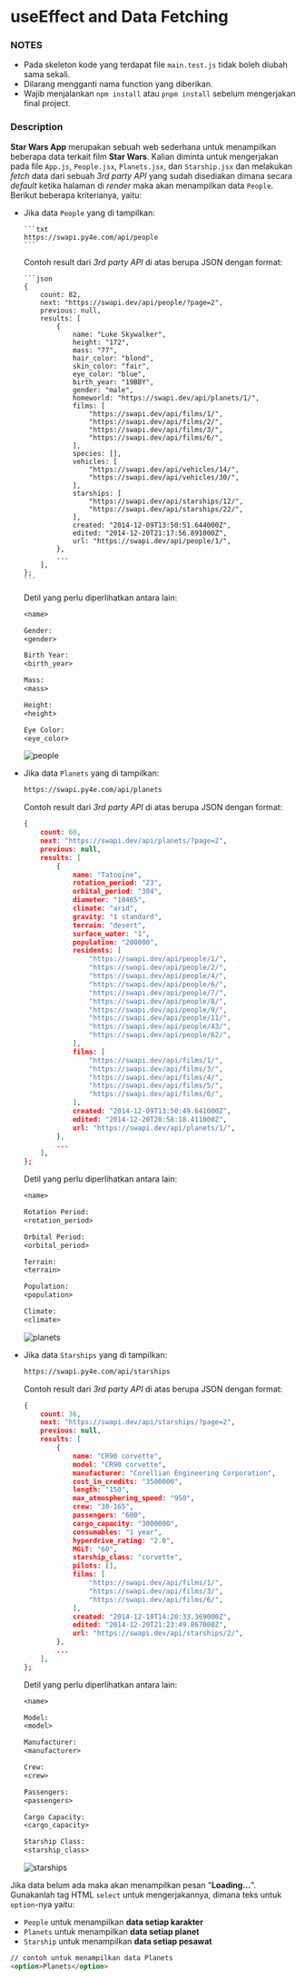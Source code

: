 # useEffect and Data Fetching

### NOTES

-   Pada skeleton kode yang terdapat file `main.test.js` tidak boleh diubah sama sekali.
-   Dilarang mengganti nama function yang diberikan.
-   Wajib menjalankan `npm install` atau `pnpm install` sebelum mengerjakan final project.

### Description

**Star Wars App** merupakan sebuah web sederhana untuk menampilkan beberapa data terkait film **Star Wars**. Kalian diminta untuk mengerjakan pada file `App.js`, `People.jsx`, `Planets.jsx`, dan `Starship.jsx` dan melakukan _fetch_ data dari sebuah _3rd party API_ yang sudah disediakan dimana secara _default_ ketika halaman di _render_ maka akan menampilkan data `People`. Berikut beberapa kriterianya, yaitu:

-   Jika data `People` yang di tampilkan:

        ```txt
        https://swapi.py4e.com/api/people
        ```

    Contoh result dari _3rd party API_ di atas berupa JSON dengan format:

        ```json
        {
            count: 82,
            next: "https://swapi.dev/api/people/?page=2",
            previous: null,
            results: [
                {
                    name: "Luke Skywalker",
                    height: "172",
                    mass: "77",
                    hair_color: "blond",
                    skin_color: "fair",
                    eye_color: "blue",
                    birth_year: "19BBY",
                    gender: "male",
                    homeworld: "https://swapi.dev/api/planets/1/",
                    films: [
                        "https://swapi.dev/api/films/1/",
                        "https://swapi.dev/api/films/2/",
                        "https://swapi.dev/api/films/3/",
                        "https://swapi.dev/api/films/6/",
                    ],
                    species: [],
                    vehicles: [
                        "https://swapi.dev/api/vehicles/14/",
                        "https://swapi.dev/api/vehicles/30/",
                    ],
                    starships: [
                        "https://swapi.dev/api/starships/12/",
                        "https://swapi.dev/api/starships/22/",
                    ],
                    created: "2014-12-09T13:50:51.644000Z",
                    edited: "2014-12-20T21:17:56.891000Z",
                    url: "https://swapi.dev/api/people/1/",
                },
                ...
            ],
        };
        ```

    Detil yang perlu diperlihatkan antara lain:

    ```txt
    <name>

    Gender:
    <gender>

    Birth Year:
    <birth_year>

    Mass:
    <mass>

    Height:
    <height>

    Eye Color:
    <eye_color>
    ```

    ![people](./assets/people.png)

-   Jika data `Planets` yang di tampilkan:

    ```txt
    https://swapi.py4e.com/api/planets
    ```

    Contoh result dari _3rd party API_ di atas berupa JSON dengan format:

    ```json
    {
        count: 60,
        next: "https://swapi.dev/api/planets/?page=2",
        previous: null,
        results: [
            {
                name: "Tatooine",
                rotation_period: "23",
                orbital_period: "304",
                diameter: "10465",
                climate: "arid",
                gravity: "1 standard",
                terrain: "desert",
                surface_water: "1",
                population: "200000",
                residents: [
                    "https://swapi.dev/api/people/1/",
                    "https://swapi.dev/api/people/2/",
                    "https://swapi.dev/api/people/4/",
                    "https://swapi.dev/api/people/6/",
                    "https://swapi.dev/api/people/7/",
                    "https://swapi.dev/api/people/8/",
                    "https://swapi.dev/api/people/9/",
                    "https://swapi.dev/api/people/11/",
                    "https://swapi.dev/api/people/43/",
                    "https://swapi.dev/api/people/62/",
                ],
                films: [
                    "https://swapi.dev/api/films/1/",
                    "https://swapi.dev/api/films/3/",
                    "https://swapi.dev/api/films/4/",
                    "https://swapi.dev/api/films/5/",
                    "https://swapi.dev/api/films/6/",
                ],
                created: "2014-12-09T13:50:49.641000Z",
                edited: "2014-12-20T20:58:18.411000Z",
                url: "https://swapi.dev/api/planets/1/",
            },
            ...
        ],
    };
    ```

    Detil yang perlu diperlihatkan antara lain:

    ```txt
    <name>

    Rotation Period:
    <rotation_period>

    Orbital Period:
    <orbital_period>

    Terrain:
    <terrain>

    Population:
    <population>

    Climate:
    <climate>
    ```

    ![planets](./assets/planets.png)

-   Jika data `Starships` yang di tampilkan:

    ```txt
    https://swapi.py4e.com/api/starships
    ```

    Contoh result dari _3rd party API_ di atas berupa JSON dengan format:

    ```json
    {
        count: 36,
        next: "https://swapi.dev/api/starships/?page=2",
        previous: null,
        results: [
            {
                name: "CR90 corvette",
                model: "CR90 corvette",
                manufacturer: "Corellian Engineering Corporation",
                cost_in_credits: "3500000",
                length: "150",
                max_atmosphering_speed: "950",
                crew: "30-165",
                passengers: "600",
                cargo_capacity: "3000000",
                consumables: "1 year",
                hyperdrive_rating: "2.0",
                MGLT: "60",
                starship_class: "corvette",
                pilots: [],
                films: [
                    "https://swapi.dev/api/films/1/",
                    "https://swapi.dev/api/films/3/",
                    "https://swapi.dev/api/films/6/",
                ],
                created: "2014-12-10T14:20:33.369000Z",
                edited: "2014-12-20T21:23:49.867000Z",
                url: "https://swapi.dev/api/starships/2/",
            },
            ...
        ],
    };
    ```

    Detil yang perlu diperlihatkan antara lain:

    ```txt
    <name>

    Model:
    <model>

    Manufacturer:
    <manufacturer>

    Crew:
    <crew>

    Passengers:
    <passengers>

    Cargo Capacity:
    <cargo_capacity>

    Starship Class:
    <starship_class>
    ```

    ![starships](./assets/starships.png)

Jika data belum ada maka akan menampilkan pesan "**Loading...**". Gunakanlah tag HTML `select` untuk mengerjakannya, dimana teks untuk `option`-nya yaitu:

-   `People` untuk menampilkan **data setiap karakter**
-   `Planets` untuk menampilkan **data setiap planet**
-   `Starship` untuk menampilkan **data setiap pesawat**

```html
// contoh untuk menampilkan data Planets
<option>Planets</option>
```

